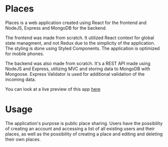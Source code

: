# Places
Places is a web application created using React for the frontend and NodeJS, Express and MongoDB for the backend.

The frontend was made from scratch. It utilized React context for global state managment, and not Redux due to the simplicity of the application. The styling is done using Styled Components. The application is optimized for mobile phones.

The backend was also made from scratch. It's a REST API made using NodeJS and Express, utilizing MVC and storing data to MongoDB with Mongoose. Express Validator is used for additional validation of the incoming data.

You can look at a live preview of this app <a href="https://places-sharing-app-smileyface.herokuapp.com/">here</a>

# Usage

The application's purpose is public place sharing. Users have the possibility of creating an account and accessing a list of all existing users and their places, as well as the possibility of creating a place and editing and deleting their own places.
